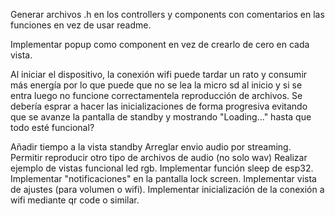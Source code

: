 Generar archivos .h en los controllers y components con comentarios en las funciones en vez de usar readme.

Implementar popup como component en vez de crearlo de cero en cada vista.

Al iniciar el dispositivo, la conexión wifi puede tardar un rato y consumir más energía por lo que puede que no se lea la micro sd al inicio y si se entra luego no funcione correctamentela reproducción de archivos.
Se debería esprar a hacer las inicializaciones de forma progresiva evitando que se avanze la pantalla de standby y mostrando "Loading..." hasta que todo esté funcional?

Añadir tiempo a la vista standby
Arreglar envio audio por streaming.
Permitir reproducir otro tipo de archivos de audio (no solo wav)
Realizar ejemplo de vistas funcional led rgb.
Implementar función sleep de esp32.
Implementar "notificaciones" en la pantalla lock screen.
Implementar vista de ajustes (para volumen o wifi).
Implementar inicialización de la conexión a wifi mediante qr code o similar.